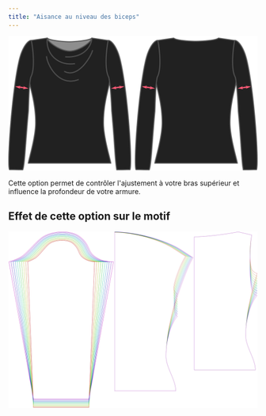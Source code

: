 ```yaml
---
title: "Aisance au niveau des biceps"
---
```


![L'option de facilité biceps sur Diana](./bicepsease.svg)

Cette option permet de contrôler l'ajustement à votre bras supérieur et influence la profondeur de votre armure.

## Effet de cette option sur le motif

![Cette image montre l'effet de cette option en superposant plusieurs variantes qui ont une valeur différente pour cette option](diana_bicepsease_sample.svg "Effet de cette option sur le motif")
